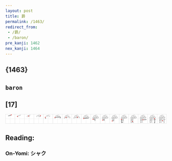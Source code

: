 ```yaml
---
layout: post
title: 爵
permalink: /1463/
redirect_from:
 - /爵/
 - /baron/
pre_kanji: 1462
nex_kanji: 1464
---
```


## {1463}

## `baron`

## [17]

<div class="stroke"><img src="../images/E788B5.png" /></div>

## Reading:

### On-Yomi: シャク
